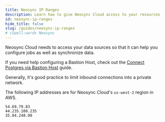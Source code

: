 ```yaml
---
title: Neosync IP Ranges
description: Learn how to give Neosync Cloud access to your resources
id: neosync-ip-ranges
hide_title: false
slug: /guides/neosync-ip-ranges
# cSpell:words Neosync
---
```


Neosync Cloud needs to access your data sources so that it can help you configure jobs as well as synchronize data.

If you need help configuring a Bastion Host, check out the [Connect Postgres via Bastion Host](/guides/connect-private-postgres-via-bastion-host) guide.

Generally, it's good practice to limit inbound connections into a private network.

The following IP addresses are for Neosync Cloud's `us-west-2` region in AWS.

```
54.69.79.83
44.235.108.235
35.84.248.98
```
